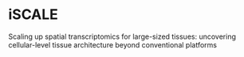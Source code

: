 # iSCALE
Scaling up spatial transcriptomics for large-sized tissues: uncovering cellular-level tissue architecture beyond conventional platforms
